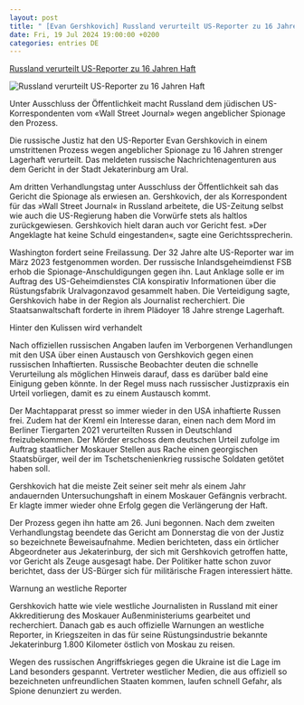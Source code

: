 ```yaml
---
layout: post
title: " [Evan Gershkovich] Russland verurteilt US-Reporter zu 16 Jahren Haft"
date: Fri, 19 Jul 2024 19:00:00 +0200
categories: entries DE
---
```

[Russland verurteilt US-Reporter zu 16 Jahren Haft](https://www.juedische-allgemeine.de/politik/urteil-gegen-evan-gershkovich-soll-heute-verkuendet-werden/)

![Russland verurteilt US-Reporter zu 16 Jahren Haft](https://www.juedische-allgemeine.de/wp-content/uploads/2024/07/473340346-1440x720-1440x720-c-default.jpg)

Unter Ausschluss der Öffentlichkeit macht Russland dem jüdischen US-Korrespondenten vom «Wall Street Journal» wegen angeblicher Spionage den Prozess.

Die russische Justiz hat den US-Reporter Evan Gershkovich in einem umstrittenen Prozess wegen angeblicher Spionage zu 16 Jahren strenger Lagerhaft verurteilt. Das meldeten russische Nachrichtenagenturen aus dem Gericht in der Stadt Jekaterinburg am Ural.

Am dritten Verhandlungstag unter Ausschluss der Öffentlichkeit sah das Gericht die Spionage als erwiesen an. Gershkovich, der als Korrespondent für das »Wall Street Journal« in Russland arbeitete, die US-Zeitung selbst wie auch die US-Regierung haben die Vorwürfe stets als haltlos zurückgewiesen. Gershkovich hielt daran auch vor Gericht fest. »Der Angeklagte hat keine Schuld eingestanden«, sagte eine Gerichtssprecherin.

Washington fordert seine Freilassung. Der 32 Jahre alte US-Reporter war im März 2023 festgenommen worden. Der russische Inlandsgeheimdienst FSB erhob die Spionage-Anschuldigungen gegen ihn. Laut Anklage solle er im Auftrag des US-Geheimdienstes CIA konspirativ Informationen über die Rüstungsfabrik Uralvagonzavod gesammelt haben. Die Verteidigung sagte, Gershkovich habe in der Region als Journalist recherchiert. Die Staatsanwaltschaft forderte in ihrem Plädoyer 18 Jahre strenge Lagerhaft.

Hinter den Kulissen wird verhandelt

Nach offiziellen russischen Angaben laufen im Verborgenen Verhandlungen mit den USA über einen Austausch von Gershkovich gegen einen russischen Inhaftierten. Russische Beobachter deuten die schnelle Verurteilung als möglichen Hinweis darauf, dass es darüber bald eine Einigung geben könnte. In der Regel muss nach russischer Justizpraxis ein Urteil vorliegen, damit es zu einem Austausch kommt.

Der Machtapparat presst so immer wieder in den USA inhaftierte Russen frei. Zudem hat der Kreml ein Interesse daran, einen nach dem Mord im Berliner Tiergarten 2021 verurteilten Russen in Deutschland freizubekommen. Der Mörder erschoss dem deutschen Urteil zufolge im Auftrag staatlicher Moskauer Stellen aus Rache einen georgischen Staatsbürger, weil der im Tschetschenienkrieg russische Soldaten getötet haben soll.

Gershkovich hat die meiste Zeit seiner seit mehr als einem Jahr andauernden Untersuchungshaft in einem Moskauer Gefängnis verbracht. Er klagte immer wieder ohne Erfolg gegen die Verlängerung der Haft.

Der Prozess gegen ihn hatte am 26. Juni begonnen. Nach dem zweiten Verhandlungstag beendete das Gericht am Donnerstag die von der Justiz so bezeichnete Beweisaufnahme. Medien berichteten, dass ein örtlicher Abgeordneter aus Jekaterinburg, der sich mit Gershkovich getroffen hatte, vor Gericht als Zeuge ausgesagt habe. Der Politiker hatte schon zuvor berichtet, dass der US-Bürger sich für militärische Fragen interessiert hätte.

Warnung an westliche Reporter

Gershkovich hatte wie viele westliche Journalisten in Russland mit einer Akkreditierung des Moskauer Außenministeriums gearbeitet und recherchiert. Danach gab es auch offizielle Warnungen an westliche Reporter, in Kriegszeiten in das für seine Rüstungsindustrie bekannte Jekaterinburg 1.800 Kilometer östlich von Moskau zu reisen.

Wegen des russischen Angriffskrieges gegen die Ukraine ist die Lage im Land besonders gespannt. Vertreter westlicher Medien, die aus offiziell so bezeichneten unfreundlichen Staaten kommen, laufen schnell Gefahr, als Spione denunziert zu werden.

